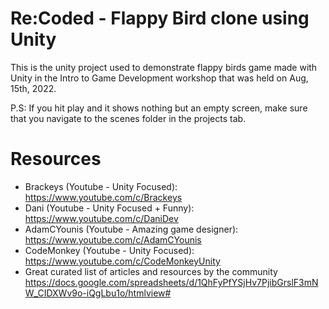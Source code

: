 # Re:Coded - Flappy Bird clone using Unity

This is the unity project used to demonstrate flappy birds game made with Unity in the Intro to Game Development workshop that was held on Aug, 15th, 2022. 

P.S: If you hit play and it shows nothing but an empty screen, make sure that you navigate to the scenes folder in the projects tab. 

# Resources
- Brackeys (Youtube - Unity Focused): https://www.youtube.com/c/Brackeys
- Dani (Youtube - Unity Focused + Funny): https://www.youtube.com/c/DaniDev
- AdamCYounis (Youtube - Amazing game designer): https://www.youtube.com/c/AdamCYounis
- CodeMonkey (Youtube - Unity Focused): https://www.youtube.com/c/CodeMonkeyUnity
- Great curated list of articles and resources by the community https://docs.google.com/spreadsheets/d/1QhFyPfYSjHv7PjibGrslF3mNW_CIDXWv9o-iQgLbu1o/htmlview#
